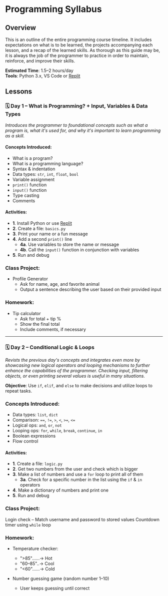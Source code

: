 # Programming Syllabus
## Overview
This is an outline of the entire programming course timeline. It includes expectations on what is to be learned, the projects accompanying each lesson, and a recap of the learned skills. As thorough as this guide may be, it is always the job of the programmer to practice in order to maintain, reinforce, and improve their skills.

**Estimated Time**: 1.5–2 hours/day  
**Tools**: Python 3.x, VS Code or [Replit](https://replit.com/languages/python3)

## Lessons
### 🗓️ Day 1 – What is Programming? + Input, Variables & Data Types
*Introduces the programmer to foundational concepts such as what a program is, what it's used for, and why it's important to learn programming as a skill.*

#### Concepts Introduced:
- What is a program?
- What is a programming language?
- Syntax & indentation
- Data types: `str`, `int`, `float`, `bool`
- Variable assignment
- `print()` function
- `input()` function
- Type casting
- Comments

#### Activities:
- **1**. Install Python or use [Replit](https://replit.com/languages/python3)  
- **2**. Create a file: `basics.py`  
- **3**. Print your name or a fun message  
- **4**. Add a second `print()` line  
    - **4a**. Use variables to store the name or message  
    - **4b**. Call the `input()` function in conjunction with variables
- **5**. Run and debug

### Class Project:
- Profile Generator
    - Ask for name, age, and favorite animal
    - Output a sentence describing the user based on their provided input

### Homework:
- Tip calculator
    - Ask for total + tip %
    - Show the final total
    - Include comments, if necessary

---

### 🗓️ Day 2 – Conditional Logic & Loops
*Revists the previous day's concepts and integrates even more by showcasing new logical operators and looping mechanisms to further enhance the capabilities of the programmer. Checking input, filtering objects, or even printing several values is useful in many situations.*

**Objective**: Use `if`, `elif`, and `else` to make decisions and utilize loops to repeat tasks.

### Concepts Introduced:
- Data types: `list`, `dict`
- Comparison: `==`, `!=`, `>`, `<`, `>=`, `<=`
- Logical ops: `and`, `or`, `not`
- Looping ops: `for`, `while`, `break`, `continue`, `in`
- Boolean expressions
- Flow control

#### Activities:
- **1**. Create a file: `logic.py`  
- **2**. Get two numbers from the user and check which is bigger
- **3**. Make a list of numbers and use a `for` loop to print all of them
    - **3a**. Check for a specific number in the list using the `if` & `in` operators
- **4**. Make a dictionary of numbers and print one
- **5**. Run and debug

### Class Project:
Login check – Match username and password to stored values
Countdown timer using `while` loop

### Homework:
- Temperature checker:
    - ">85"......→ Hot
    - "60–85"..→ Cool
    - "<60"......→ Cold

- Number guessing game (random number 1–10) 
    - User keeps guessing until correct